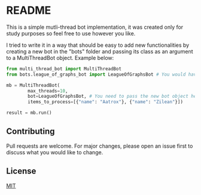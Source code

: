 # README

This is a simple mutli-thread bot implementation, it was created only for study purposes so feel free to use however you like. 

I tried to write it in a way that should be easy to add new functionalities by creating a new bot in the "bots" folder and passing its class as an argument to a MultiThreadBot object. Example below:

```python
from multi_thread_bot import MultiThreadBot
from bots.league_of_graphs_bot import LeagueOfGraphsBot # You would have to create a new bot object

mb = MultiThreadBot(
        max_threads=10, 
        bot=LeagueOfGraphsBot, # You need to pass the new bot object here
        items_to_process=[{"name": "Aatrox"}, {"name": "Zilean"}])

result = mb.run()

```


## Contributing
Pull requests are welcome. For major changes, please open an issue first to discuss what you would like to change.

## License
[MIT](https://choosealicense.com/licenses/mit/)

